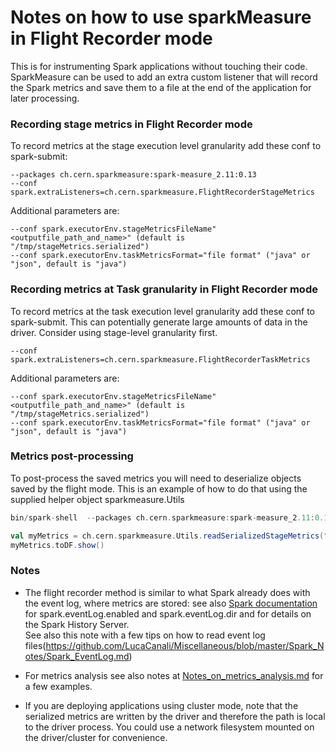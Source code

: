 # Notes on how to use sparkMeasure in Flight Recorder mode

This is for instrumenting Spark applications without touching their code. 
SparkMeasure can be used to add an extra custom listener that will 
record the Spark metrics and save them to a file at the end of the application for later processing.


### Recording stage metrics in Flight Recorder mode
To record metrics at the stage execution level granularity add these conf to spark-submit: 
   ```
   --packages ch.cern.sparkmeasure:spark-measure_2.11:0.13
   --conf spark.extraListeners=ch.cern.sparkmeasure.FlightRecorderStageMetrics
   ```
Additional parameters are:
   ```
   --conf spark.executorEnv.stageMetricsFileName"<outputfile_path_and_name>" (default is "/tmp/stageMetrics.serialized")
   --conf spark.executorEnv.taskMetricsFormat="file format" ("java" or "json", default is "java")
   ```

### Recording metrics at Task granularity in Flight Recorder mode
To record metrics at the task execution level granularity add these conf to spark-submit.
This can potentially generate large amounts of data in the driver. 
Consider using stage-level granularity first.

   ```
   --conf spark.extraListeners=ch.cern.sparkmeasure.FlightRecorderTaskMetrics
   ```
Additional parameters are:
   ```
   --conf spark.executorEnv.stageMetricsFileName"<outputfile_path_and_name>" (default is "/tmp/stageMetrics.serialized")
   --conf spark.executorEnv.taskMetricsFormat="file format" ("java" or "json", default is "java")
   ```

### Metrics post-processing

To post-process the saved metrics you will need to deserialize objects saved by the flight mode. 
This is an example of how to do that using the supplied helper object sparkmeasure.Utils

```scala
bin/spark-shell  --packages ch.cern.sparkmeasure:spark-measure_2.11:0.13

val myMetrics = ch.cern.sparkmeasure.Utils.readSerializedStageMetrics("/tmp/stageMetrics.serialized")
myMetrics.toDF.show()
```

### Notes

- The flight recorder method is similar to what Spark already does with the event log, where metrics are
stored: see also [Spark documentation](https://spark.apache.org/docs/latest/monitoring.html) for spark.eventLog.enabled and spark.eventLog.dir and for details on 
the Spark History Server.  
See also this note with a few tips on how to read event log files(https://github.com/LucaCanali/Miscellaneous/blob/master/Spark_Notes/Spark_EventLog.md)  

- For metrics analysis see also notes at  [Notes_on_metrics_analysis.md](Notes_on_metrics_analysis.md) for a few examples.

- If you are deploying applications using cluster mode, note that the serialized metrics
 are written by the driver and therefore the path is local to the driver process.
 You could use a network filesystem mounted on the driver/cluster for convenience. 
